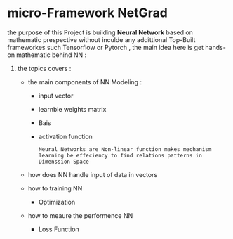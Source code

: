 # micro-Framework NetGrad
the purpose of this Project is building **Neural Network** based on mathematic prespective without inculde any addittional Top-Built frameworkes such Tensorflow or Pytorch , the main idea here is get hands-on mathematic behind NN :

1. the topics covers :

   - the main components of NN Modeling :
     * input vector 
     * learnble weights matrix 
     * Bais 
     * activation function 

       ```
       Neural Networks are Non-linear function makes mechanism learning be effeciency to find relations patterns in Dimenssion Space 
       ``` 

   - how does NN handle input of data in vectors 
   - how to training NN 
     * Optimization  
   - how to meaure the performence NN 
     - Loss Function 

